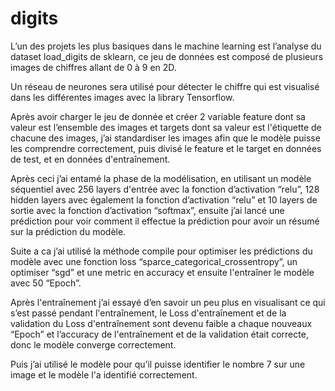 # digits
L’un des projets les plus basiques dans le machine learning est l’analyse du dataset load_digits de sklearn, ce jeu de données est composé de plusieurs images de chiffres allant de 0 à 9 en 2D.

Un réseau de neurones sera utilisé pour détecter le chiffre qui est visualisé dans les différentes images avec la library Tensorflow.

Après avoir charger le jeu de donnée et créer 2 variable feature dont sa valeur est l’ensemble des images et targets dont sa valeur est l'étiquette de chacune des images, j’ai standardiser les images afin que le modèle puisse les comprendre correctement, puis divisé le feature et le target en données de test, et en données d'entraînement.

Après ceci j’ai entamé la phase de la modélisation, en utilisant un modèle séquentiel avec 256 layers d'entrée avec la fonction d’activation “relu”, 128 hidden layers avec également la fonction d’activation “relu” et 10 layers de sortie avec la fonction d’activation “softmax”, ensuite j’ai lancé une prédiction pour voir comment il effectue la prédiction pour avoir un résumé sur la prédiction du modèle.

Suite a ca j’ai utilisé la méthode compile pour optimiser les prédictions du modèle avec une fonction loss “sparce_categorical_crossentropy”, un optimiser “sgd” et une metric en accuracy et ensuite l'entraîner le modèle avec 50 “Epoch”.

Après l'entraînement j’ai essayé d’en savoir un peu plus en visualisant ce qui s’est passé pendant l'entraînement, le Loss d'entraînement et de la validation du Loss d'entraînement sont devenu faible a chaque nouveaux “Epoch” et l’accuracy de l'entraînement et de la validation était correcte, donc le modèle converge correctement.

Puis j’ai utilisé le modèle pour qu’il puisse identifier le nombre 7 sur une image et le modèle l'a identifié correctement.
